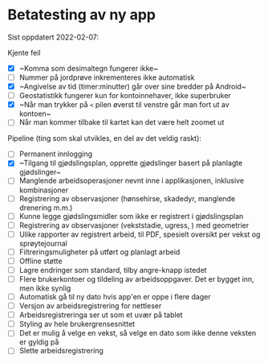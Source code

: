 # Betatesting av ny app

Sist oppdatert 2022-02-07:

Kjente feil
- [X] ~Komma som desimaltegn fungerer ikke~
- [ ] Nummer på jordprøve inkrementeres ikke automatisk
- [X] ~Angivelse av tid (timer:minutter) går over sine bredder på Android~
- [ ] Geostatistikk fungerer kun for kontoinnehaver, ikke superbruker
- [X] ~Når man trykker på `<` pilen øverst til venstre går man fort ut av kontoen~
- [ ] Når man kommer tilbake til kartet kan det være helt zoomet ut

Pipeline (ting som skal utvikles, en del av det veldig raskt):
- [ ] Permanent innlogging
- [X] ~Tilgang til gjødslingsplan, opprette gjødslinger basert på planlagte gjødslinger~
- [ ] Manglende arbeidsoperasjoner nevnt inne i applikasjonen, inklusive kombinasjoner
- [ ] Registrering av observasjoner (hønsehirse, skadedyr, manglende drenering m.m.)
- [ ] Kunne legge gjødslingsmidler som ikke er registrert i gjødslingsplan
- [ ] Registrering av observasjoner (vekststadie, ugress, ) med geometrier
- [ ] Ulike rapporter av registrert arbeid, til PDF, spesielt oversikt per vekst og sprøytejournal
- [ ] Filtreringsmuligheter på utført og planlagt arbeid
- [ ] Offline støtte
- [ ] Lagre endringer som standard, tilby angre-knapp istedet
- [ ] Flere brukerkontoer og tildeling av arbeidsoppgaver. Det er bygget inn, men ikke synlig
- [ ] Automatisk gå til ny dato hvis app'en er oppe i flere dager
- [ ] Versjon av arbeidsregistrering for nettleser
- [ ] Arbeidsregistreringa ser ut som et uvær på tablet
- [ ] Styling av hele brukergrensesnittet
- [ ] Det er mulig å velge en vekst, så velge en dato som ikke denne veksten er gyldig på
- [ ] Slette arbeidsregistrering
